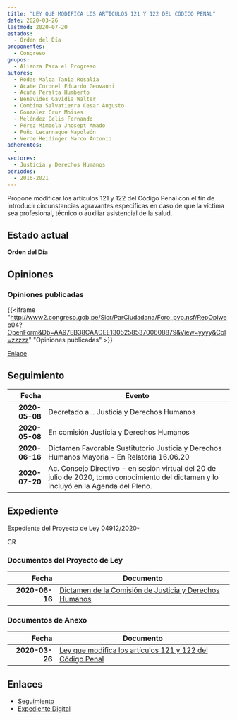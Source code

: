 ```yaml
---
title: "LEY QUE MODIFICA LOS ARTÍCULOS 121 Y 122 DEL CÓDICO PENAL"
date: 2020-03-26
lastmod: 2020-07-20
estados: 
  - Orden del Día
proponentes: 
  - Congreso
grupos: 
  - Alianza Para el Progreso
autores: 
  - Rodas Malca Tania Rosalia
  - Acate Coronel Eduardo Geovanni
  - Acuña Peralta Humberto
  - Benavides Gavidia Walter
  - Combina Salvatierra Cesar Augusto
  - Gonzalez Cruz Moises
  - Meléndez Celis Fernando
  - Pérez Mimbela Jhosept Amado
  - Puño Lecarnaque Napoleón
  - Verde Heidinger Marco Antonio
adherentes: 
  - 
sectores: 
  - Justicia y Derechos Humanos
periodos: 
  - 2016-2021
---
```


Propone modificar los artículos 121 y 122 del Código Penal con el fin de introducir circunstancias agravantes específicas en caso de que la víctima sea profesional, técnico o auxiliar asistencial de la salud.


## Estado actual

**Orden del Día**

## Opiniones

### Opiniones publicadas

{{<iframe "http://www2.congreso.gob.pe/Sicr/ParCiudadana/Foro_pvp.nsf/RepOpiweb04?OpenForm&Db=AA97EB38CAADEE130525853700608879&View=yyyy&Col=zzzzz" "Opiniones publicadas" >}}

[Enlace](http://www2.congreso.gob.pe/Sicr/ParCiudadana/Foro_pvp.nsf/RepOpiweb04?OpenForm&Db=AA97EB38CAADEE130525853700608879&View=yyyy&Col=zzzzz)

## Seguimiento

| Fecha | Evento |
|------:|--------|
| **2020-05-08** | Decretado a... Justicia y Derechos Humanos|
| **2020-05-08** | En comisión Justicia y Derechos Humanos|
| **2020-06-16** | Dictamen Favorable Sustitutorio Justicia y Derechos Humanos Mayoria - En Relatoría 16.06.20|
| **2020-07-20** | Ac. Consejo Directivo - en sesión virtual del 20 de julio de 2020, tomó conocimiento del dictamen y lo incluyó en la Agenda del Pleno.|


## Expediente

Expediente del Proyecto de Ley 04912/2020-

CR


### Documentos del Proyecto de Ley

| Fecha | Documento |
|------:|--------|
| **2020-06-16** | [Dictamen de la Comisión de Justicia y Derechos Humanos](http://www.leyes.congreso.gob.pe/Documentos/2016_2021/Dictamenes/Proyectos_de_Ley/04912DC15MAY20200616.pdf) |

### Documentos de Anexo

| Fecha | Documento |
|------:|--------|
| **2020-03-26** | [Ley que modifica los artículos 121 y 122 del Código Penal](http://www.leyes.congreso.gob.pe/Documentos/2016_2021/Proyectos_de_Ley_y_de_Resoluciones_Legislativas/PL04912_20200326.pdf) |

## Enlaces 

- [Seguimiento](http://www2.congreso.gob.pe/Sicr/TraDocEstProc/CLProLey2016.nsf/f7fff46988ca05b1052578e100829cc7/cf300dd25050c7a505258538006e8519?OpenDocument)
- [Expediente Digital](http://www2.congreso.gob.pe/Sicr/TraDocEstProc/CLProLey2016.nsf/f7fff46988ca05b1052578e100829cc7/cf300dd25050c7a505258538006e8519?OpenDocument&Click=05257FB7005EB655.eb71d0cf91d8294e05256cdf006b5706/$Body/0.1C6C)
